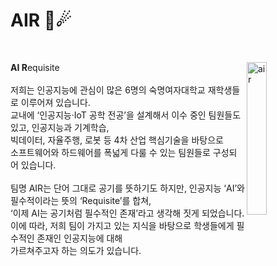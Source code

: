 # AIR 🌌☄

<!--

**Here are some ideas to get you started:**

🙋‍♀️ A short introduction - what is your organization all about?
🌈 Contribution guidelines - how can the community get involved?
👩‍💻 Useful resources - where can the community find your docs? Is there anything else the community should know?
🍿 Fun facts - what does your team eat for breakfast?
🧙 Remember, you can do mighty things with the power of [Markdown](https://docs.github.com/github/writing-on-github/getting-started-with-writing-and-formatting-on-github/basic-writing-and-formatting-syntax)
-->
<br>
<p>
<img width="25%" alt="air" src="https://user-images.githubusercontent.com/92364973/184277389-5a43f0ef-48ad-44f5-83dd-18f58a45dbbf.png" align="right">
<b>AI R</b>equisite<br><br>
저희는 인공지능에 관심이 많은 6명의 숙명여자대학교 재학생들로 이루어져 있습니다.<br>
교내에 ‘인공지능·IoT 공학 전공’을 설계해서 이수 중인 팀원들도 있고, 인공지능과 기계학습,<br>
빅데이터, 자율주행, 로봇 등 4차 산업 핵심기술을 바탕으로<br>
소프트웨어와 하드웨어를 폭넓게 다룰 수 있는 팀원들로 구성되어 있습니다.<br><br>
팀명 AIR는 단어 그대로 공기를 뜻하기도 하지만, 인공지능 ‘AI’와 필수적이라는 뜻의 ‘Requisite’를 합쳐,<br>
‘이제 AI는 공기처럼 필수적인 존재’라고 생각해 짓게 되었습니다.<br>
이에 따라, 저희 팀이 가지고 있는 지식을 바탕으로 학생들에게 필수적인 존재인 인공지능에 대해<br>
가르쳐주고자 하는 의도가 있습니다.
</p>
